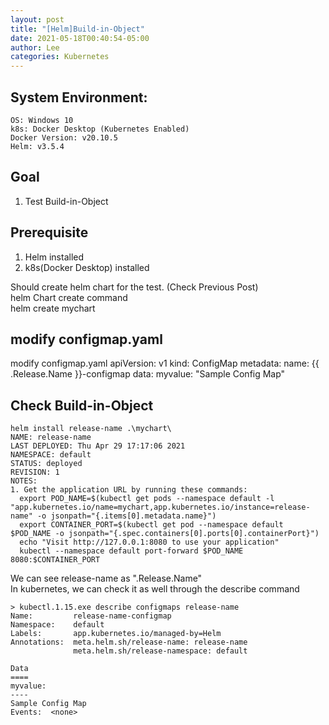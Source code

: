 ```yaml
---
layout: post
title: "[Helm]Build-in-Object"
date: 2021-05-18T00:40:54-05:00
author: Lee
categories: Kubernetes
---
```


## System Environment:
    OS: Windows 10
    k8s: Docker Desktop (Kubernetes Enabled)
    Docker Version: v20.10.5
    Helm: v3.5.4

## Goal
1. Test Build-in-Object

## Prerequisite
1. Helm installed
2. k8s(Docker Desktop) installed


Should create helm chart for the test.  (Check Previous Post)  
helm Chart create command  
    helm create mychart

## modify configmap.yaml 
modify configmap.yaml 
	apiVersion: v1
	kind: ConfigMap
	metadata:
	name: {{ .Release.Name }}-configmap
	data:
	myvalue: "Sample Config Map"  

## Check Build-in-Object
    helm install release-name .\mychart\
	NAME: release-name
	LAST DEPLOYED: Thu Apr 29 17:17:06 2021
	NAMESPACE: default
	STATUS: deployed
	REVISION: 1
	NOTES:
	1. Get the application URL by running these commands:
	  export POD_NAME=$(kubectl get pods --namespace default -l "app.kubernetes.io/name=mychart,app.kubernetes.io/instance=release-name" -o jsonpath="{.items[0].metadata.name}")
	  export CONTAINER_PORT=$(kubectl get pod --namespace default $POD_NAME -o jsonpath="{.spec.containers[0].ports[0].containerPort}")
	  echo "Visit http://127.0.0.1:8080 to use your application"
	  kubectl --namespace default port-forward $POD_NAME 8080:$CONTAINER_PORT

We can see release-name as ".Release.Name"  
In kubernetes, we can check it as well through the describe command   

    > kubectl.1.15.exe describe configmaps release-name     
	Name:         release-name-configmap
	Namespace:    default
	Labels:       app.kubernetes.io/managed-by=Helm
	Annotations:  meta.helm.sh/release-name: release-name
	              meta.helm.sh/release-namespace: default

	Data
	====
	myvalue:
	----
	Sample Config Map
	Events:  <none>
